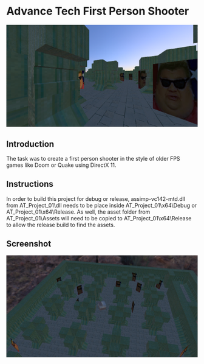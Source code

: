 # Advance Tech First Person Shooter 
![Image](https://github.com/kieranbow/AT_Project_01/blob/main/Images/Image_01.png)

## Introduction
The task was to create a first person shooter in the style of older FPS games like Doom or Quake using DirectX 11.

## Instructions
In order to build this project for debug or release, assimp-vc142-mtd.dll from AT_Project_01\dll needs to be place inside AT_Project_01\x64\Debug or AT_Project_01\x64\Release. As well, the asset folder from AT_Project_01\Assets will need to be copied to AT_Project_01\x64\Release to allow the release build to find the assets.

## Screenshot
![Ingame](https://github.com/kieranbow/AT_Project_01/blob/main/Images/Image_02.png)
